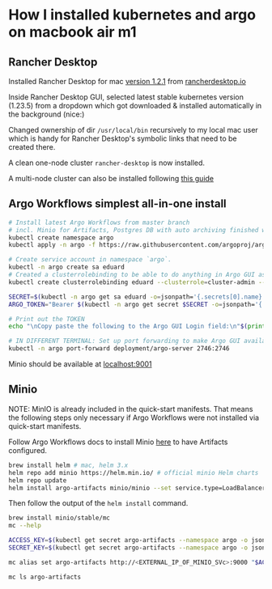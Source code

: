 # How I installed kubernetes and argo on macbook air m1

## Rancher Desktop

Installed Rancher Desktop for mac [version 1.2.1](https://github.com/rancher-sandbox/rancher-desktop/releases/download/v1.2.1/Rancher.Desktop-1.2.1.aarch64.dmg) from [rancherdesktop.io](https://rancherdesktop.io/)

Inside Rancher Desktop GUI, selected latest stable kubernetes version (1.23.5) from a dropdown which got downloaded & installed automatically in the background (nice:)

Changed ownership of dir `/usr/local/bin` recursively to my local mac user which is handy for Rancher Desktop's symbolic links that need to be created there.

A clean one-node cluster `rancher-desktop` is now installed.

A multi-node cluster can also be installed following [this guide](https://docs.rancherdesktop.io/how-to-guides/create-multi-node-cluster)

## Argo Workflows simplest all-in-one install

```bash
# Install latest Argo Workflows from master branch
# incl. Minio for Artifacts, Postgres DB with auto archiving finished workflows set up.
kubectl create namespace argo
kubectl apply -n argo -f https://raw.githubusercontent.com/argoproj/argo-workflows/master/manifests/quick-start-postgres.yaml

# Create service account in namespace `argo`. 
kubectl -n argo create sa eduard
# Created a clusterrolebinding to be able to do anything in Argo GUI as eduard.
kubectl create clusterrolebinding eduard --clusterrole=cluster-admin --serviceaccount=argo:eduard

SECRET=$(kubectl -n argo get sa eduard -o=jsonpath='{.secrets[0].name}')
ARGO_TOKEN="Bearer $(kubectl -n argo get secret $SECRET -o=jsonpath='{.data.token}' | base64 --decode)"

# Print out the TOKEN
echo "\nCopy paste the following to the Argo GUI Login field:\n"$(printf "%0.s-" {1..53}) "\n${ARGO_TOKEN}\n"$(printf "%0.s-" {1..53})

# IN DIFFERENT TERMINAL: Set up port forwarding to make Argo GUI available at https://localhost:2746/workflows
kubectl -n argo port-forward deployment/argo-server 2746:2746
```

Minio should be available at [localhost:9001](http://localhost:9001)

## Minio

NOTE: MinIO is already included in the quick-start manifests. That means the following steps only necessary if Argo Workflows were not installed via quick-start manifests.

Follow Argo Workflows docs to install Minio [here](https://argoproj.github.io/argo-workflows/configure-artifact-repository/#configuring-minio) to have Artifacts configured.

```bash
brew install helm # mac, helm 3.x
helm repo add minio https://helm.min.io/ # official minio Helm charts
helm repo update
helm install argo-artifacts minio/minio --set service.type=LoadBalancer --set fullnameOverride=argo-artifacts
```

Then follow the output of the `helm install` command.

```bash
brew install minio/stable/mc
mc --help

ACCESS_KEY=$(kubectl get secret argo-artifacts --namespace argo -o jsonpath="{.data.accesskey}" | base64 --decode)
SECRET_KEY=$(kubectl get secret argo-artifacts --namespace argo -o jsonpath="{.data.secretkey}" | base64 --decode)

mc alias set argo-artifacts http://<EXTERNAL_IP_OF_MINIO_SVc>:9000 "$ACCESS_KEY" "$SECRET_KEY" --api s3v4

mc ls argo-artifacts
```
